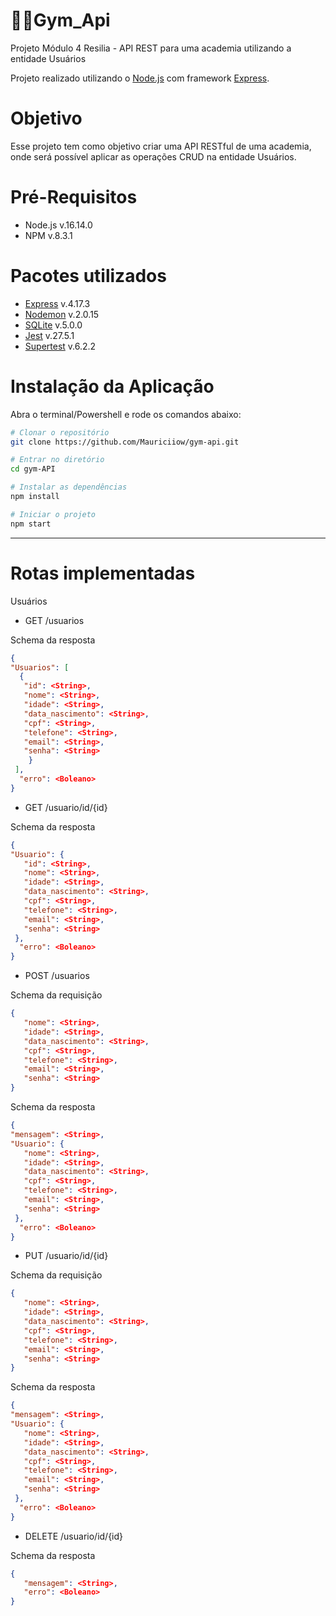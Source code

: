 # 🏋🏽**Gym_Api**

Projeto Módulo 4 Resilia - API REST para uma academia utilizando a entidade Usuários

Projeto realizado utilizando o [Node.js](https://nodejs.org/en/) com framework [Express](https://expressjs.com).

# Objetivo
Esse projeto tem como objetivo criar uma API RESTful de uma academia, onde será possível aplicar as operações CRUD na entidade Usuários.

# Pré-Requisitos

- Node.js v.16.14.0
- NPM v.8.3.1

# Pacotes utilizados

- [Express](https://expressjs.com) v.4.17.3
- [Nodemon](https://www.npmjs.com/package/nodemon) v.2.0.15
- [SQLite](https://www.npmjs.com/package/sqlite3) v.5.0.0
- [Jest](https://jestjs.io/docs/getting-started) v.27.5.1
- [Supertest](https://www.npmjs.com/package/supertest) v.6.2.2

# Instalação da Aplicação
Abra o terminal/Powershell e rode os comandos abaixo:

```bash
# Clonar o repositório
git clone https://github.com/Mauriciiow/gym-api.git
```

```bash
# Entrar no diretório
cd gym-API
```

```bash
# Instalar as dependências
npm install
```

```bash
# Iniciar o projeto
npm start
```
---

# Rotas implementadas

Usuários
- GET /usuarios

Schema da resposta

```json
{
"Usuarios": [
  {
   "id": <String>,
   "nome": <String>,
   "idade": <String>,
   "data_nascimento": <String>,
   "cpf": <String>,
   "telefone": <String>,
   "email": <String>,
   "senha": <String>
	}
 ],
  "erro": <Boleano>
}
```


- GET /usuario/id/{id}

Schema da resposta

```json
{
"Usuario": {
   "id": <String>,
   "nome": <String>,
   "idade": <String>,
   "data_nascimento": <String>,
   "cpf": <String>,
   "telefone": <String>,
   "email": <String>,
   "senha": <String>
 },
  "erro": <Boleano>
}
```

- POST /usuarios

Schema da requisição

```json
{
   "nome": <String>,
   "idade": <String>,
   "data_nascimento": <String>,
   "cpf": <String>,
   "telefone": <String>,
   "email": <String>,
   "senha": <String>
}
```

Schema da resposta

```json
{
"mensagem": <String>,
"Usuario": {
   "nome": <String>,
   "idade": <String>,
   "data_nascimento": <String>,
   "cpf": <String>,
   "telefone": <String>,
   "email": <String>,
   "senha": <String>
 },
  "erro": <Boleano>
}
```

- PUT /usuario/id/{id}

Schema da requisição

```json
{
   "nome": <String>,
   "idade": <String>,
   "data_nascimento": <String>,
   "cpf": <String>,
   "telefone": <String>,
   "email": <String>,
   "senha": <String>
}
```

Schema da resposta

```json
{
"mensagem": <String>,
"Usuario": {
   "nome": <String>,
   "idade": <String>,
   "data_nascimento": <String>,
   "cpf": <String>,
   "telefone": <String>,
   "email": <String>,
   "senha": <String>
 },
  "erro": <Boleano>
}
```

- DELETE /usuario/id/{id}

Schema da resposta

```json
{
   "mensagem": <String>,
   "erro": <Boleano>
}
```
